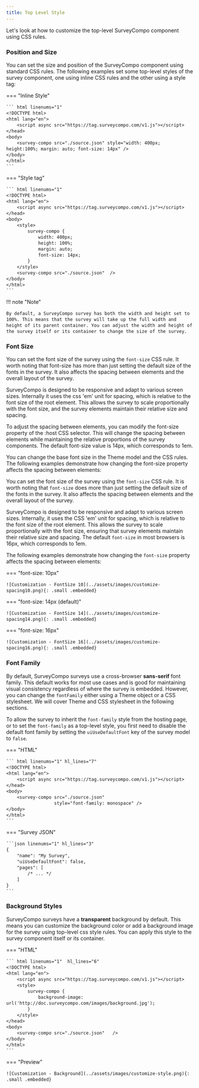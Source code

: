 ```yaml
---
title: Top Level Style
---
```


Let's look at how to customize the top-level SurveyCompo component using CSS rules.

### Position and Size

You can set the size and position of the SurveyCompo component using standard CSS rules. The following examples set some top-level styles of the survey component, one using inline CSS rules and the other using a style tag:

=== "Inline Style"

    ``` html linenums="1"
    <!DOCTYPE html>
    <html lang="en">
        <script async src="https://tag.surveycompo.com/v1.js"></script>
    </head>
    <body>
        <survey-compo src="./source.json" style="width: 400px; height:100%; margin: auto; font-size: 14px" />
    </body>
    </html>
    ```

=== "Style tag"

    ``` html linenums="1"
    <!DOCTYPE html>
    <html lang="en">
        <script async src="https://tag.surveycompo.com/v1.js"></script>
    </head>
    <body>
        <style>
            survey-compo {
                width: 400px;
                height: 100%;
                margin: auto;
                font-size: 14px;
            }
        </style>
        <survey-compo src="./source.json"  />
    </body>
    </html>
    ```

!!! note "Note"

    By default, a SurveyCompo survey has both the width and height set to 100%. This means that the survey will take up the full width and height of its parent container. You can adjust the width and height of the survey itself or its container to change the size of the survey.

### Font Size

You can set the font size of the survey using the `font-size` CSS rule. It worth noting that font-size has more than just setting the default size of the fonts in the survey. It also affects the spacing between elements and the overall layout of the survey.

SurveyCompo is designed to be responsive and adapt to various screen sizes. Internally it uses the css 'em' unit for spacing, which is relative to the font size of the root element. This allows the survey to scale proportionally with the font size, and the survey elements maintain their relative size and spacing.

To adjust the spacing between elements, you can modify the font-size property of the :host CSS selector. This will change the spacing between elements while maintaining the relative proportions of the survey components. The default font-size value is 14px, which corresponds to 1em.

You can change the base font size in the Theme model and the CSS rules. The following examples demonstrate how changing the font-size property affects the spacing between elements:

You can set the font size of the survey using the `font-size` CSS rule. It is worth noting that `font-size` does more than just setting the default size of the fonts in the survey. It also affects the spacing between elements and the overall layout of the survey.

SurveyCompo is designed to be responsive and adapt to various screen sizes. Internally, it uses the CSS 'em' unit for spacing, which is relative to the font size of the root element. This allows the survey to scale proportionally with the font size, ensuring that survey elements maintain their relative size and spacing. The default `font-size` in most browsers is 16px, which corresponds to 1em.

The following examples demonstrate how changing the `font-size` property affects the spacing between elements:

=== "font-size: 10px"

    ![Customization - FontSize 10](../assets/images/customize-spacing10.png){: .small .embedded}

=== "font-size: 14px (default)"

    ![Customization - FontSize 14](../assets/images/customize-spacing14.png){: .small .embedded}

=== "font-size: 16px"

    ![Customization - FontSize 16](../assets/images/customize-spacing16.png){: .small .embedded}

### Font Family

By default, SurveyCompo surveys use a cross-browser **sans-serif** font family. This default works for most use cases and is good for maintaining visual consistency regardless of where the survey is embedded. However, you can change the `fontFamily` either using a Theme object or a CSS stylesheet. We will cover Theme and CSS stylesheet in the following sections.

To allow the survey to inherit the `font-family` style from the hosting page, or to set the `font-family` as a top-level style, you first need to disable the default font family by setting the `uiUseDefaultFont` key of the survey model to `false`.

=== "HTML"

    ``` html linenums="1" hl_lines="7"
    <!DOCTYPE html>
    <html lang="en">
        <script async src="https://tag.surveycompo.com/v1.js"></script>
    </head>
    <body>
        <survey-compo src="./source.json"
                      style="font-family: monospace" />
    </body>
    </html>
    ```

=== "Survey JSON"

    ```json linenums="1" hl_lines="3"
    {
        "name": "My Survey",
        "uiUseDefaultFont": false,
        "pages": [
            /* ... */
        ]
    }
    ```

### Background Styles

SurveyCompo surveys have a **transparent** background by default. This means you can customize the background color or add a background image for the survey using top-level css style rules. You can apply this style to the survey component itself or its container.

=== "HTML"

    ``` html linenums="1"  hl_lines="6"
    <!DOCTYPE html>
    <html lang="en">
        <script async src="https://tag.surveycompo.com/v1.js"></script>
        <style>
            survey-compo {
                background-image: url('http://doc.surveycompo.com/images/background.jpg');
            }
        </style>
    </head>
    <body>
        <survey-compo src="./source.json"   />
    </body>
    </html>
    ```

=== "Preview"

    ![Customization - Background](../assets/images/customize-style.png){: .small .embedded}
